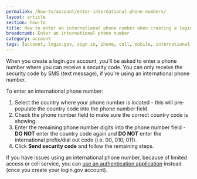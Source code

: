 ```yaml
---
permalink: /how-to/account/enter-international-phone-numbers/
layout: article
section: how-to
title: How to enter an international phone number when creating a login.gov account
breadcrumb: Enter an international phone number
category: account
tags: [account, login.gov, sign in, phone, cell, mobile, international, country code, support-update-account]
---
```


When you create a login.gov account, you’ll be asked to enter a phone number where you can receive a security code. You can only receive the security code by SMS (text message), if you’re using an international phone number.

To enter an international phone number:

1. Select the country where your phone number is located - this will pre-populate the country code into the phone number field.
2. Check the phone number field to make sure the correct country code is showing.
3. Enter the remaining phone number digits into the phone number field - **DO NOT** enter the country code again and **DO NOT** enter the international prefix/dial out code (i.e. 00, 010, 011).
4. Click **Send security code** and follow the remaining steps.

If you have issues using an international phone number, because of limited access or cell service, you can [use an authentication application](../limited-access/) instead (once you create your login.gov account).
